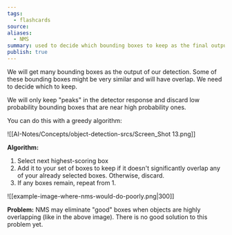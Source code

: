 ```yaml
---
tags:
  - flashcards
source: 
aliases:
  - NMS
summary: used to decide which bounding boxes to keep as the final output of an object detector by keeping high-confidence non-overlapping boxes.
publish: true
---
```

We will get many bounding boxes as the output of our detection. Some of these bounding boxes might be very similar and will have overlap. We need to decide which to keep.

We will only keep "peaks" in the detector response and discard low probability bounding boxes that are near high probability ones.

You can do this with a greedy algorithm:

![[AI-Notes/Concepts/object-detection-srcs/Screen_Shot 13.png]]

**Algorithm:**
1. Select next highest-scoring box
2. Add it to your set of boxes to keep if it doesn't significantly overlap any of your already selected boxes. Otherwise, discard.
3. If any boxes remain, repeat from 1.

![[example-image-where-nms-would-do-poorly.png|300]]

**Problem:** NMS may eliminate "good" boxes when objects are highly overlapping (like in the above image). There is no good solution to this problem yet.
